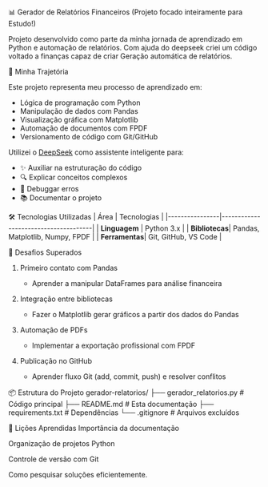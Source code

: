 📊 Gerador de Relatórios Financeiros (Projeto focado inteiramente para Estudo!)

Projeto desenvolvido como parte da minha jornada de aprendizado em Python e automação de relatórios. 
Com ajuda do deepseek criei um código voltado a finanças capaz de criar Geração automática de relatórios.

🚀 Minha Trajetória

Este projeto representa meu processo de aprendizado em:
- Lógica de programação com Python
- Manipulação de dados com Pandas
- Visualização gráfica com Matplotlib
- Automação de documentos com FPDF
- Versionamento de código com Git/GitHub

Utilizei o [DeepSeek](https://www.deepseek.com) como assistente inteligente para:
- ✨ Auxiliar na estruturação do código
- 🔍 Explicar conceitos complexos
- 🐛 Debuggar erros
- 📚 Documentar o projeto

🛠 Tecnologias Utilizadas
| Área           | Tecnologias                          |
|----------------|--------------------------------------|
| **Linguagem**  | Python 3.x                           |
| **Bibliotecas**| Pandas, Matplotlib, Numpy, FPDF      |
| **Ferramentas**| Git, GitHub, VS Code                 |

🧩 Desafios Superados
1. Primeiro contato com Pandas
   - Aprender a manipular DataFrames para análise financeira

2. Integração entre bibliotecas 
   - Fazer o Matplotlib gerar gráficos a partir dos dados do Pandas

3. Automação de PDFs 
   - Implementar a exportação profissional com FPDF

4. Publicação no GitHub 
   - Aprender fluxo Git (add, commit, push) e resolver conflitos

📦 Estrutura do Projeto
gerador-relatorios/
├── gerador_relatorios.py # Código principal
├── README.md # Esta documentação
├── requirements.txt # Dependências
└── .gitignore # Arquivos excluídos

🌟 Lições Aprendidas
Importância da documentação

Organização de projetos Python

Controle de versão com Git

Como pesquisar soluções eficientemente.
